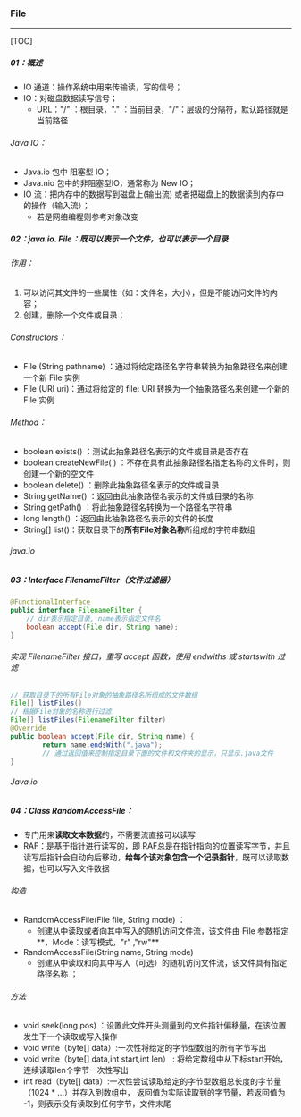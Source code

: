 ### File

------

[TOC]

##### 01：概述

- IO 通道：操作系统中用来传输读，写的信号；
- IO：对磁盘数据读写信号；
  - URL："/" ：根目录，"." ：当前目录，"/"：层级的分隔符，默认路径就是当前路径

###### Java IO：

- Java.io   包中 阻塞型 IO；
- Java.nio 包中的非阻塞型IO，通常称为 New IO；
- IO 流：把内存中的数据写到磁盘上(输出流) 或者把磁盘上的数据读到内存中的操作（输入流）；
  - 若是网络编程则参考对象改变

##### 02：java.io. File：既可以表示一个文件，也可以表示一个目录

###### 作用：

1. 可以访问其文件的一些属性（如：文件名，大小），但是不能访问文件的内容；
2. 创建，删除一个文件或目录；

###### Constructors：

- File (String pathname) ：通过将给定路径名字符串转换为抽象路径名来创建一个新 File 实例
- File (URI uri)：通过将给定的 file: URI 转换为一个抽象路径名来创建一个新的 File 实例

###### Method：

- boolean exists()  ：测试此抽象路径名表示的文件或目录是否存在 
- boolean createNewFile( ) ：不存在具有此抽象路径名指定名称的文件时，则创建一个新的空文件 
- boolean delete() ：删除此抽象路径名表示的文件或目录
- String getName() ：返回由此抽象路径名表示的文件或目录的名称
- String getPath() ：将此抽象路径名转换为一个路径名字符串 
- long length() ：返回由此抽象路径名表示的文件的长度 
- String[] list()：获取目录下的**所有File对象名称**所组成的字符串数组

###### java.io 

##### 03：Interface  FilenameFilter（文件过滤器）

```java
@FunctionalInterface
public interface FilenameFilter {
    // dir表示指定目录, name表示指定文件名
    boolean accept(File dir, String name);
}
```

###### 实现 FilenameFilter 接口，重写 accept 函数，使用 endwiths 或 startswith 过滤

```java
// 获取目录下的所有File对象的抽象路径名所组成的文件数组
File[] listFiles() 
// 根据File对象的名称进行过滤
File[] listFiles(FilenameFilter filter) 
@Override
public boolean accept(File dir, String name) {
		return name.endsWith(".java");
		// 通过返回值来控制指定目录下面的文件和文件夹的显示，只显示.java文件
}
```

###### Java.io    

##### 04：Class  RandomAccessFile：

- 专门用来**读取文本数据**的，不需要流直接可以读写
- RAF：是基于指针进行读写的，即 RAF总是在指针指向的位置读写字节，并且读写后指针会自动向后移动，**给每个该对象包含一个记录指针**，既可以读取数据，也可以写入文件数据

###### 构造

- RandomAccessFile(File file, String mode) ：	
  - 创建从中读取或者向其中写入的随机访问文件流，该文件由 File 参数指定**，Mode：读写模式，"r" ,"rw"** 
- RandomAccessFile(String name, String mode) 
  - 创建从中读取和向其中写入（可选）的随机访问文件流，该文件具有指定路径名称 ；

###### 方法

- void seek(long pos) ：设置此文件开头测量到的文件指针偏移量，在该位置发生下一个读取或写入操作
- void write（byte[] data）:一次性将给定的字节型数组的所有字节写出 
- void write（byte[] data,int start,int len） : 将给定数组中从下标start开始，连续读取len个字节一次性写出
- int read（byte[] data）:一次性尝试读取给定的字节型数组总长度的字节量（1024 * ...）并存入到数组中， 返回值为实际读取到的字节量，若返回值为 -1，则表示没有读取到任何字节，文件末尾

